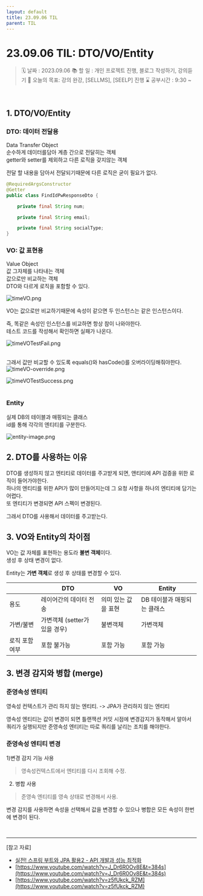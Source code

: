```yaml
---
layout: default
title: 23.09.06 TIL
parent: TIL
---
```


# 23.09.06 TIL: DTO/VO/Entity 


>🗓 날짜 : 2023.09.06 
> 📚 할 일 : 개인 프로젝트 진행, 블로그 작성하기, 강의듣기 
> 📝 오늘의 목표:  강의 완강, [SELLMS], [SEELP] 진행 
> ⌛ 공부시간 : 9:30 ~

  
&nbsp;

## 1. DTO/VO/Entity
  
### DTO: 데이터 전달용
Data Transfer Object  
순수하게 데이터를담아 계층 간으로 전달히는 객체  
getter와 setter를 제외하고 다른 로직을 갖지않는 객체  
  
전달 할 내용을 담아서 전달되기때문에 다른 로직은 굳이 필요가 없다.  
    
```java
@RequiredArgsConstructor
@Getter
public class FindIdPwResponseDto {

    private final String num;

    private final String email;

    private final String socialType;
}
```

### VO: 값 표현용
Value Object  
값 그자체를 나타내는 객체  
값으로만 비교하는 객체  
DTO와 다르게 로직을 포함할 수 있다.  

![timeVO.png](/assets/images/TIL/springboot/0906/timeVO.png)
&nbsp;
  
VO는 값으로만 비교하기때문에 속성이 같으면 두 인스턴스는 같은 인스턴스이다.  
  
즉, 똑같은 속성인 인스턴스를 비교하면 항상 참이 나와야한다.  
테스트 코드를 작성해서 확인하면 실패가 나온다.  

![timeVOTestFail.png](/assets/images/TIL/springboot/0906/timeVOTestFail.png)  
&nbsp;
  
그래서 값만 비교할 수 있도록 equals()와 hasCode()를 오버라이딩해줘야한다.  
![timeVO-override.png](/assets/images/TIL/springboot/0906/timeVO-override.png)
&nbsp;
  
![timeVOTestSuccess.png](/assets/images/TIL/springboot/0906/timeVOTestSuccess.png)  
&nbsp;  
  
### Entity
실제 DB의 테이블과 매핑되는 클래스  
id를 통해 각각의 엔티티를 구분한다.  


![entity-image.png](/assets/images/TIL/springboot/0906/entity-image.png)
&nbsp;

## 2. DTO를 사용하는 이유  
  
DTO를 생성하지 않고 엔티티로 데이터를 주고받게 되면, 앤티티에 API 검증을 위한 로직이 들어가야한다.  
하나의 엔티티를 위한 API가 많이 만들어지는데 그 요청 사항을 하나의 엔티티에 담기는 어렵다.  
또 엔티티가 변경되면 API 스펙이 변경된다.  
  
그래서 DTO를 사용해서 데이터를 주고받는다. 

  
## 3. VO와 Entity의 차이점
  
VO는 값 자체를 표현하는 용도라 **불변 객체**이다.  
생성 후 상태 변경이 없다.  
  
Entity는 **가변 객체**로 생성 후 상태를 변경할 수 있다.  

|          | DTO                  | VO          | Entity           |
|----------|----------------------|-------------|------------------|
| 용도       | 레이어간의 데이터 전송         | 의미 있는 값을 표현 | DB 테이블과 매핑되는 클래스 |
| 가변/불변    | 가변객체 (setter가 있을 경우) | 불변객체        | 가변객체             |
| 로직 포함 여부 | 포함 불가능               | 포함 가능       | 포함 가능            |


## 3. 변경 감지와 병합 (merge) 
  
### 준영속성 엔티티  
영속성 컨텍스트가 관리 하지 않는 엔티티. -> JPA가 관리하지 않는 엔티티  
  
영속성 엔티티는 값이 변경이 되면 틀랜잭션 커밋 시점에 변경감지가 동작해서 알아서 쿼리가 실행되지만 준영속성 엔티티는 따로 쿼리를 날리는 조치를 해야한다.  

### 준영속성 엔티티 변경  

1)변경 감지 기능 사용
> 영속성컨텍스트에서 엔티티를 다시 조회해 수정.  
  
2) 병합 사용
> 준영속 엔티티를 영속 상태로 변경해서 사용.  
  
변경 감지를 사용하면 속성을 선택해서 값을 변경할 수 있으나 병합은 모든 속성이 한번에 변경이 된다.
  
&nbsp;
&nbsp;



<hr>
[참고 자료]    

* [실전! 스프링 부트와 JPA 활용2 - API 개발과 성능 최적화](https://www.inflearn.com/course/%EC%8A%A4%ED%94%84%EB%A7%81%EB%B6%80%ED%8A%B8-JPA-API%EA%B0%9C%EB%B0%9C-%EC%84%B1%EB%8A%A5%EC%B5%9C%EC%A0%81%ED%99%94/dashboard)  
* [https://www.youtube.com/watch?v=J_Dr6R0Ov8E&t=384s](https://www.youtube.com/watch?v=J_Dr6R0Ov8E&t=384s)  
* [https://www.youtube.com/watch?v=z5fUkck_RZM](https://www.youtube.com/watch?v=z5fUkck_RZM)



